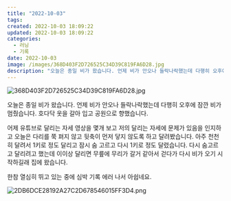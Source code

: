 ```yaml
---
title: "2022-10-03"
tags:
created: 2022-10-03 18:09:22
updated: 2022-10-03 18:09:22
categories:
  - 러닝
  - 기록
date: 2022-10-03
image: /images/368D403F2D726525C34D39C819FA6D28.jpg
description: "오늘은 종일 비가 왔습니다. 언제 비가 안오나 들락나락했는데 다행히 오후에 잠깐 비가 멈췄습니다. 호다닥 옷을 갈아 입고 공원으로 향했습니다. 어제 유튜브로 달리는 자세 영상을 몇개 보고 저의 달리는 자세에 문제가 있음을 인지하고 오늘은 다리를 쭉 펴지 않고 뒷축이 먼저 닿지 않도록 하"
---
```


![368D403F2D726525C34D39C819FA6D28.jpg](/images/368D403F2D726525C34D39C819FA6D28.jpg)
 
 

오늘은 종일 비가 왔습니다. 언제 비가 안오나 들락나락했는데 다행히 오후에 잠깐 비가 멈췄습니다. 호다닥 옷을 갈아 입고 공원으로 향했습니다. 

어제 유튜브로 달리는 자세 영상을 몇개 보고 저의 달리는 자세에 문제가 있음을 인지하고 오늘은 다리를 쭉 펴지 않고 뒷축이 먼저 닿지 않도록 하고 달려봤습니다. 아주 천천히 달려서 1키로 정도 달리고 잠시 숨 고르고 다시 1키로 정도 달렸습니다. 다시 숨고르고 달리려고 했는데 이이상 달리면 무릎에 무리가 갈거 같아서 걷다가 다시 비가 오기 시작하길래 집에 왔습니다.

한참 열심히 뛰고 있는 중에 심박 기록 에러 나서 아쉽네요.

 
 ![2DB6DCE28192A27C2D678546015FF3D4.png](/images/2DB6DCE28192A27C2D678546015FF3D4.png)
